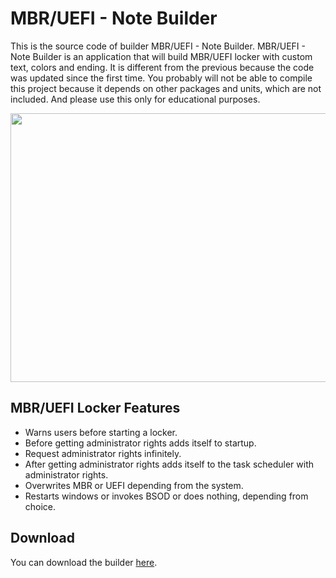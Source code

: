 # MBR/UEFI - Note Builder

This is the source code of builder MBR/UEFI - Note Builder. MBR/UEFI - Note Builder is an application that will build MBR/UEFI locker with custom text, colors and ending. It is different from the previous because the code was updated since the first time. You probably will not be able to compile this project because it depends on other packages and units, which are not included. And please use this only for educational purposes.

<p align="center"><img width="510" height="430" src="https://i.imgur.com/2HtELC4.png"></p>

## MBR/UEFI Locker Features

- Warns users before starting a locker.
- Before getting administrator rights adds itself to startup.
- Request administrator rights infinitely.
- After getting administrator rights adds itself to the task scheduler with administrator rights.
- Overwrites MBR or UEFI depending from the system.
- Restarts windows or invokes BSOD or does nothing, depending from choice.

## Download

You can download the builder [here](https://github.com/WobbyChip/Delphi/raw/master/MBR%20UEFI%20-%20Note%20Builder/MBR_UEFI_Note_Builder.exe).